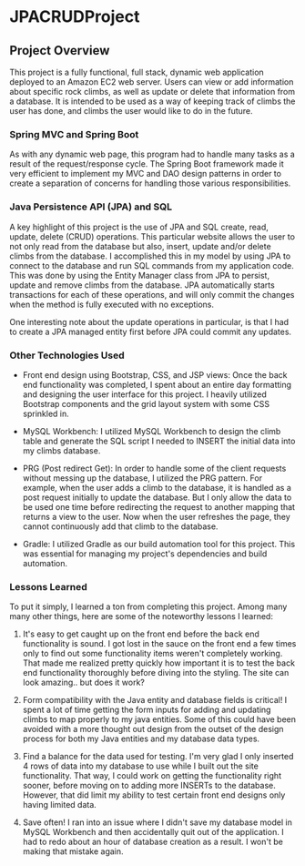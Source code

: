 # JPACRUDProject

## Project Overview
This project is a fully functional, full stack, dynamic web application deployed to an Amazon EC2 web server. Users can view or add information about specific rock climbs, as well as update or delete that information from a database. It is intended to be used as a way of keeping track of climbs the user has done, and climbs the user would like to do in the future.

### Spring MVC and Spring Boot
As with any dynamic web page, this program had to handle many tasks as a result of the request/response cycle. The Spring Boot framework made it very efficient to implement my MVC and DAO design patterns in order to create a separation of concerns for handling those various responsibilities.

### Java Persistence API (JPA) and SQL
A key highlight of this project is the use of JPA and SQL create, read, update, delete (CRUD) operations. This particular website allows the user to not only read from the database but also, insert, update and/or delete climbs from the database. I accomplished this in my model by using JPA to connect to the database and run SQL commands from my application code. This was done by using the Entity Manager class from JPA to persist, update and remove climbs from the database. JPA automatically starts transactions for each of these operations, and will only commit the changes when the method is fully executed with no exceptions.

One interesting note about the update operations in particular, is that I had to create a JPA managed entity first before JPA could commit any updates.

### Other Technologies Used
* Front end design using Bootstrap, CSS, and JSP views: Once the back end functionality was completed, I spent about an entire day formatting and designing the user interface for this project. I heavily utilized Bootstrap components and the grid layout system with some CSS sprinkled in.

* MySQL Workbench: I utilized MySQL Workbench to design the climb table and generate the SQL script I needed to INSERT the initial data into my climbs database.

* PRG (Post redirect Get): In order to handle some of the client requests without messing up the database, I utilized the PRG pattern. For example, when the user adds a climb to the database, it is handled as a post request initially to update the database. But I only allow the data to be used one time before redirecting the request to another mapping that returns a view to the user. Now when the user refreshes the page, they cannot continuously add that climb to the database.

* Gradle: I utilized Gradle as our build automation tool for this project. This was essential for managing my project's dependencies and build automation.

### Lessons Learned
To put it simply, I learned a ton from completing this project. Among many many other things, here are some of the noteworthy lessons I learned:

1. It's easy to get caught up on the front end before the back end functionality is sound.
I got lost in the sauce on the front end a few times only to find out some functionality items weren't completely working. That made me realized pretty quickly how important it is to test the back end functionality thoroughly before diving into the styling. The site can look amazing.. but does it work?

2. Form compatibility with the Java entity and database fields is critical!
I spent a lot of time getting the form inputs for adding and updating climbs to map properly to my java entities. Some of this could have been avoided with a more thought out design from the outset of the design process for both my Java entities and my database data types.

3. Find a balance for the data used for testing.
I'm very glad I only inserted 4 rows of data into my database to use while I built out the site functionality. That way, I could work on getting the functionality right sooner, before moving on to adding more INSERTs to the database. However, that did limit my ability to test certain front end designs only having limited data.

4. Save often!
I ran into an issue where I didn't save my database model in MySQL Workbench and then accidentally quit out of the application. I had to redo about an hour of database creation as a result. I won't be making that mistake again.
